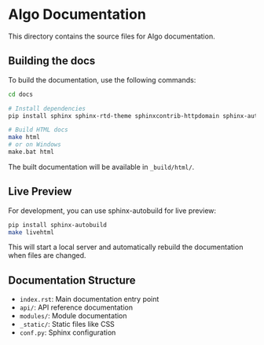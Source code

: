 # AIgo Documentation

This directory contains the source files for AIgo documentation.

## Building the docs

To build the documentation, use the following commands:

```bash
cd docs

# Install dependencies
pip install sphinx sphinx-rtd-theme sphinxcontrib-httpdomain sphinx-autoapi

# Build HTML docs
make html
# or on Windows
make.bat html
```

The built documentation will be available in `_build/html/`.

## Live Preview

For development, you can use sphinx-autobuild for live preview:

```bash
pip install sphinx-autobuild
make livehtml
```

This will start a local server and automatically rebuild the documentation when files are changed.

## Documentation Structure

- `index.rst`: Main documentation entry point
- `api/`: API reference documentation
- `modules/`: Module documentation
- `_static/`: Static files like CSS
- `conf.py`: Sphinx configuration
